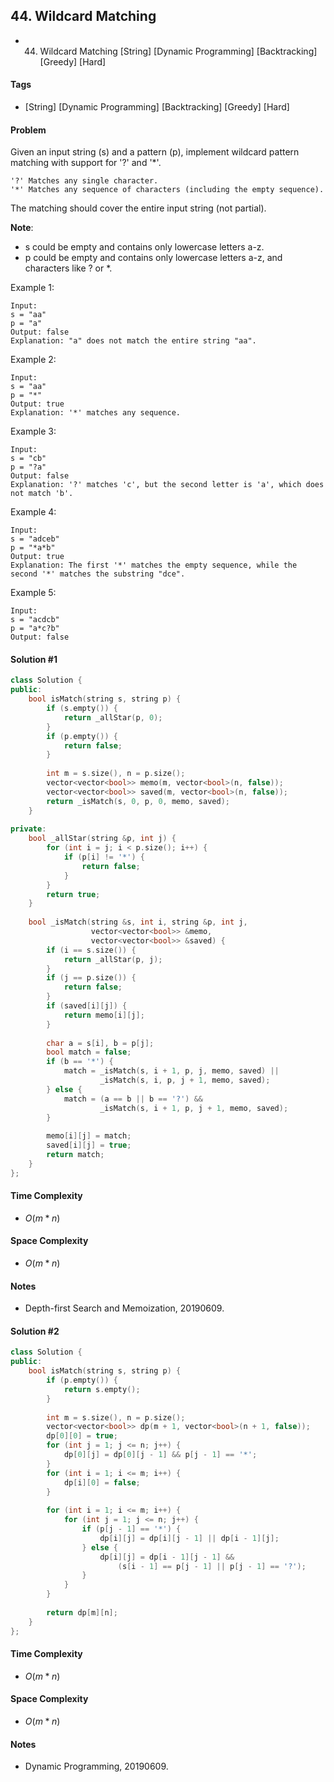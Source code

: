 ## 44. Wildcard Matching
- 44. Wildcard Matching [String] [Dynamic Programming] [Backtracking] [Greedy] [Hard]

#### Tags
- [String] [Dynamic Programming] [Backtracking] [Greedy] [Hard]

#### Problem
Given an input string (s) and a pattern (p), implement wildcard pattern matching with support for '?' and '*'.

    '?' Matches any single character.
    '*' Matches any sequence of characters (including the empty sequence).

The matching should cover the entire input string (not partial).

**Note**:

- s could be empty and contains only lowercase letters a-z.
- p could be empty and contains only lowercase letters a-z, and characters like ? or *.

Example 1:

    Input:
    s = "aa"
    p = "a"
    Output: false
    Explanation: "a" does not match the entire string "aa".

Example 2:

    Input:
    s = "aa"
    p = "*"
    Output: true
    Explanation: '*' matches any sequence.

Example 3:

    Input:
    s = "cb"
    p = "?a"
    Output: false
    Explanation: '?' matches 'c', but the second letter is 'a', which does not match 'b'.

Example 4:

    Input:
    s = "adceb"
    p = "*a*b"
    Output: true
    Explanation: The first '*' matches the empty sequence, while the second '*' matches the substring "dce".

Example 5:

    Input:
    s = "acdcb"
    p = "a*c?b"
    Output: false

#### Solution #1
``` C++
class Solution {
public:
    bool isMatch(string s, string p) {
        if (s.empty()) {
            return _allStar(p, 0);
        }
        if (p.empty()) {
            return false;
        }
        
        int m = s.size(), n = p.size();
        vector<vector<bool>> memo(m, vector<bool>(n, false));
        vector<vector<bool>> saved(m, vector<bool>(n, false));
        return _isMatch(s, 0, p, 0, memo, saved);
    }
    
private:
    bool _allStar(string &p, int j) {
        for (int i = j; i < p.size(); i++) {
            if (p[i] != '*') {
                return false;
            }
        }
        return true;
    }
    
    bool _isMatch(string &s, int i, string &p, int j, 
                  vector<vector<bool>> &memo, 
                  vector<vector<bool>> &saved) {
        if (i == s.size()) {
            return _allStar(p, j);
        }
        if (j == p.size()) {
            return false;
        }
        if (saved[i][j]) {
            return memo[i][j];
        }
        
        char a = s[i], b = p[j];
        bool match = false;
        if (b == '*') {
            match = _isMatch(s, i + 1, p, j, memo, saved) ||
                    _isMatch(s, i, p, j + 1, memo, saved);
        } else {
            match = (a == b || b == '?') && 
                    _isMatch(s, i + 1, p, j + 1, memo, saved);
        }
        
        memo[i][j] = match;
        saved[i][j] = true;
        return match;
    }
};
```

#### Time Complexity
- $O(m*n)$

#### Space Complexity
- $O(m*n)$

#### Notes
- Depth-first Search and Memoization, 20190609.

#### Solution #2
``` C++
class Solution {
public:
    bool isMatch(string s, string p) {
        if (p.empty()) {
            return s.empty();
        }
        
        int m = s.size(), n = p.size();
        vector<vector<bool>> dp(m + 1, vector<bool>(n + 1, false));
        dp[0][0] = true;
        for (int j = 1; j <= n; j++) {
            dp[0][j] = dp[0][j - 1] && p[j - 1] == '*';
        }
        for (int i = 1; i <= m; i++) {
            dp[i][0] = false;
        }
        
        for (int i = 1; i <= m; i++) {
            for (int j = 1; j <= n; j++) {
                if (p[j - 1] == '*') {
                    dp[i][j] = dp[i][j - 1] || dp[i - 1][j];
                } else {
                    dp[i][j] = dp[i - 1][j - 1] && 
                        (s[i - 1] == p[j - 1] || p[j - 1] == '?');
                }
            }
        }
        
        return dp[m][n];
    }
};
```

#### Time Complexity
- $O(m*n)$

#### Space Complexity
- $O(m*n)$

#### Notes
- Dynamic Programming, 20190609.
